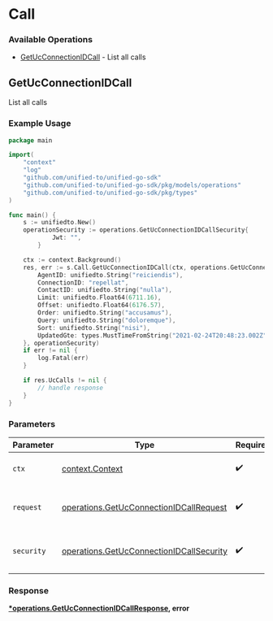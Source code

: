 # Call

### Available Operations

* [GetUcConnectionIDCall](#getucconnectionidcall) - List all calls

## GetUcConnectionIDCall

List all calls

### Example Usage

```go
package main

import(
	"context"
	"log"
	"github.com/unified-to/unified-go-sdk"
	"github.com/unified-to/unified-go-sdk/pkg/models/operations"
	"github.com/unified-to/unified-go-sdk/pkg/types"
)

func main() {
    s := unifiedto.New()
    operationSecurity := operations.GetUcConnectionIDCallSecurity{
            Jwt: "",
        }

    ctx := context.Background()
    res, err := s.Call.GetUcConnectionIDCall(ctx, operations.GetUcConnectionIDCallRequest{
        AgentID: unifiedto.String("reiciendis"),
        ConnectionID: "repellat",
        ContactID: unifiedto.String("nulla"),
        Limit: unifiedto.Float64(6711.16),
        Offset: unifiedto.Float64(6176.57),
        Order: unifiedto.String("accusamus"),
        Query: unifiedto.String("doloremque"),
        Sort: unifiedto.String("nisi"),
        UpdatedGte: types.MustTimeFromString("2021-02-24T20:48:23.002Z"),
    }, operationSecurity)
    if err != nil {
        log.Fatal(err)
    }

    if res.UcCalls != nil {
        // handle response
    }
}
```

### Parameters

| Parameter                                                                                            | Type                                                                                                 | Required                                                                                             | Description                                                                                          |
| ---------------------------------------------------------------------------------------------------- | ---------------------------------------------------------------------------------------------------- | ---------------------------------------------------------------------------------------------------- | ---------------------------------------------------------------------------------------------------- |
| `ctx`                                                                                                | [context.Context](https://pkg.go.dev/context#Context)                                                | :heavy_check_mark:                                                                                   | The context to use for the request.                                                                  |
| `request`                                                                                            | [operations.GetUcConnectionIDCallRequest](../../models/operations/getucconnectionidcallrequest.md)   | :heavy_check_mark:                                                                                   | The request object to use for the request.                                                           |
| `security`                                                                                           | [operations.GetUcConnectionIDCallSecurity](../../models/operations/getucconnectionidcallsecurity.md) | :heavy_check_mark:                                                                                   | The security requirements to use for the request.                                                    |


### Response

**[*operations.GetUcConnectionIDCallResponse](../../models/operations/getucconnectionidcallresponse.md), error**


